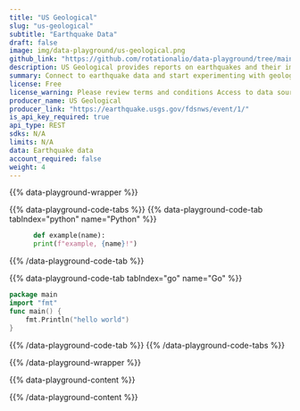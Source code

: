 ```yaml
---
title: "US Geological"
slug: "us-geological"
subtitle: "Earthquake Data" 
draft: false
image: img/data-playground/us-geological.png
github_link: "https://github.com/rotationalio/data-playground/tree/main/usgs"
description: US Geological provides reports on earthquakes and their impact.
summary: Connect to earthquake data and start experimenting with geological models and apps.
license: Free
license_warning: Please review terms and conditions Access to data sources can change.
producer_name: US Geological
producer_link: "https://earthquake.usgs.gov/fdsnws/event/1/"
is_api_key_required: true
api_type: REST
sdks: N/A
limits: N/A
data: Earthquake data
account_required: false
weight: 4
---
```


{{% data-playground-wrapper %}}

{{% data-playground-code-tabs %}}
{{% data-playground-code-tab tabIndex="python" name="Python"  %}}

```python
      def example(name):
      print(f"example, {name}!")
```

{{% /data-playground-code-tab %}}

{{% data-playground-code-tab tabIndex="go" name="Go"  %}}

```go {linenos=table,hl_lines=[1,"3-4"]}
package main
import "fmt"
func main() {
    fmt.Println("hello world")
}
```

{{% /data-playground-code-tab %}}
{{% /data-playground-code-tabs %}}

{{% /data-playground-wrapper %}}

{{% data-playground-content %}}

<!-- Add content for data playground here, including a table for data products if available -->

{{% /data-playground-content %}}
